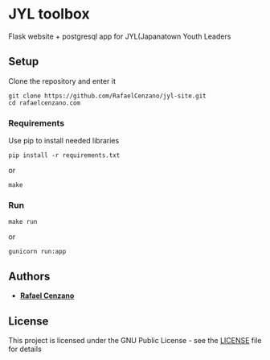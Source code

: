 # JYL toolbox

Flask website + postgresql app for JYL(Japanatown Youth Leaders

## Setup

Clone the repository and enter it

```
git clone https://github.com/RafaelCenzano/jyl-site.git
cd rafaelcenzano.com
```

### Requirements

Use pip to install needed libraries

```
pip install -r requirements.txt
```

or

```
make
```

### Run 

```
make run
```

or

```
gunicorn run:app
```

## Authors

* [**Rafael Cenzano**](https://github.com/RafaelCenzano)

## License

This project is licensed under the GNU Public License - see the [LICENSE](LICENSE) file for details
